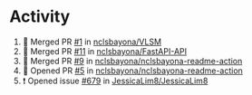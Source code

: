 # Activity
<!--START_SECTION:activity-->
1. 🎉 Merged PR [#1](https://github.com/nclsbayona/VLSM/pull/1) in [nclsbayona/VLSM](https://github.com/nclsbayona/VLSM)
2. 🎉 Merged PR [#11](https://github.com/nclsbayona/FastAPI-API/pull/11) in [nclsbayona/FastAPI-API](https://github.com/nclsbayona/FastAPI-API)
3. 🎉 Merged PR [#9](https://github.com/nclsbayona/nclsbayona-readme-action/pull/9) in [nclsbayona/nclsbayona-readme-action](https://github.com/nclsbayona/nclsbayona-readme-action)
4. 💪 Opened PR [#5](https://github.com/nclsbayona/nclsbayona-readme-action/pull/5) in [nclsbayona/nclsbayona-readme-action](https://github.com/nclsbayona/nclsbayona-readme-action)
5. ❗️ Opened issue [#679](https://github.com/JessicaLim8/JessicaLim8/issues/679) in [JessicaLim8/JessicaLim8](https://github.com/JessicaLim8/JessicaLim8)
<!--END_SECTION:activity-->
